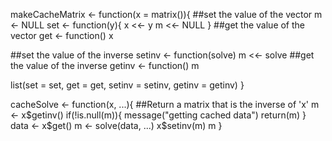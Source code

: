 makeCacheMatrix <- function(x = matrix()){
  ##set the value of the vector
  m <- NULL
  set <- function(y){
    x <<- y
    m <<- NULL
  }
  ##get the value of the vector
  get <- function() x
 
  ##set the value of the inverse
   setinv <- function(solve) 
  m <<- solve
  ##get the value of the inverse
  getinv <- function() m
  
  list(set = set, get = get, setinv = setinv, getinv = getinv)
}



cacheSolve <- function(x, ...){
  ##Return a matrix that is the inverse of 'x'
  m <- x$getinv()
  if(!is.null(m)){
      message("getting cached data")
      return(m)
  }
  data <- x$get()
  m <- solve(data, ...)
  x$setinv(m)
  m
}

